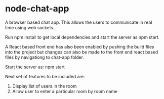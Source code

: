 # node-chat-app

A browser based chat app. This allows the users to communicate in real time using web sockets.

Run npm install to get local dependencies and start the server as npm start. 

A React based front end has also been enabled by pushing the build files into the project but changes can also be made to the front end
react based files by navigationg to chat-app folder.

Start the server as: npm start

Next set of features to be included are:
1. Display list of users in the room
2. Allow user to enter a particular room by room name
